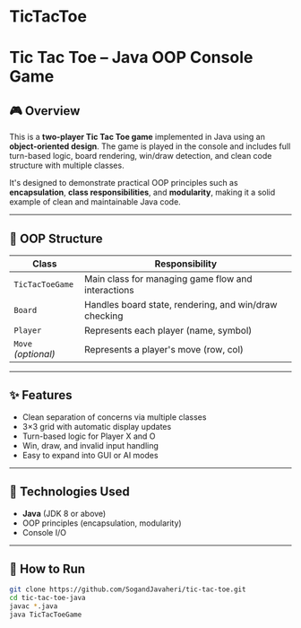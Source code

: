 # TicTacToe
# Tic Tac Toe – Java OOP Console Game

## 🎮 Overview  
This is a **two-player Tic Tac Toe game** implemented in Java using an **object-oriented design**. The game is played in the console and includes full turn-based logic, board rendering, win/draw detection, and clean code structure with multiple classes.

It's designed to demonstrate practical OOP principles such as **encapsulation**, **class responsibilities**, and **modularity**, making it a solid example of clean and maintainable Java code.

---

## 🧠 OOP Structure

| Class             | Responsibility                                          |
|------------------|----------------------------------------------------------|
| `TicTacToeGame`   | Main class for managing game flow and interactions      |
| `Board`           | Handles board state, rendering, and win/draw checking   |
| `Player`          | Represents each player (name, symbol)                   |
| `Move` *(optional)* | Represents a player's move (row, col)                   |

---

## ✨ Features  
- Clean separation of concerns via multiple classes  
- 3×3 grid with automatic display updates  
- Turn-based logic for Player X and O  
- Win, draw, and invalid input handling  
- Easy to expand into GUI or AI modes

---

## 🔧 Technologies Used  
- **Java** (JDK 8 or above)  
- OOP principles (encapsulation, modularity)  
- Console I/O

---

## 🚀 How to Run  
```bash
git clone https://github.com/SogandJavaheri/tic-tac-toe.git
cd tic-tac-toe-java
javac *.java
java TicTacToeGame

